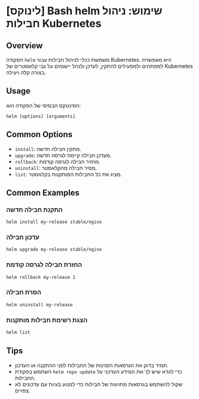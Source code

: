 # [לינוקס] Bash helm שימוש: ניהול חבילות Kubernetes

## Overview
הפקודה `helm` משמשת ככלי לניהול חבילות עבור Kubernetes. היא מאפשרת למפתחים ולמפעילים להתקין, לעדכן ולנהל יישומים על גבי קלאסטרים של Kubernetes בצורה קלה ויעילה.

## Usage
הסינטקס הבסיסי של הפקודה הוא:
```
helm [options] [arguments]
```

## Common Options
- `install`: מתקין חבילה חדשה.
- `upgrade`: מעדכן חבילה קיימת לגרסה חדשה.
- `rollback`: מחזיר חבילה לגרסה קודמת.
- `uninstall`: מסיר חבילה מהקלאסטר.
- `list`: מציג את כל החבילות המותקנות בקלאסטר.

## Common Examples
### התקנת חבילה חדשה
```bash
helm install my-release stable/nginx
```

### עדכון חבילה
```bash
helm upgrade my-release stable/nginx
```

### החזרת חבילה לגרסה קודמת
```bash
helm rollback my-release 1
```

### הסרת חבילה
```bash
helm uninstall my-release
```

### הצגת רשימת חבילות מותקנות
```bash
helm list
```

## Tips
- תמיד בדוק את הגרסאות הזמינות של החבילות לפני ההתקנה או העדכון.
- השתמש בפקודת `helm repo update` כדי לוודא שיש לך את המידע העדכני על החבילות.
- שקול להשתמש בגרסאות מתויגות של חבילות כדי למנוע בעיות עם עדכונים לא צפויים.